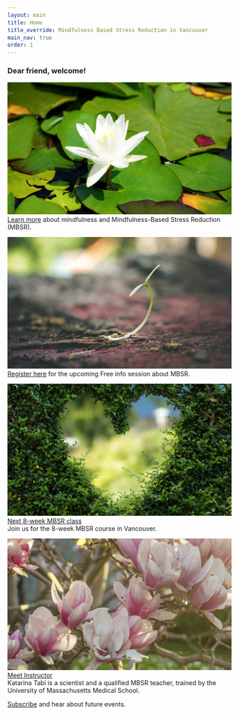 ```yaml
---
layout: main
title: Home
title_override: Mindfulness Based Stress Reduction in Vancouver
main_nav: true
order: 1
---
```


### Dear friend, welcome!

<div class="index-cols">
<div class="index-col-1">


[![Learn more](/assets/lotus1.jpg)](/mbsr/)
[Learn more](/mbsr/) about mindfulness and Mindfulness-Based Stress Reduction (MBSR).

</div>

<div class="index-col-2">


[![Register](/assets/sprout1.jpg)](/register/)
[Register here](/register/) for the upcoming Free info session about MBSR.

</div>
</div>

<div class="index-cols">
<div class="index-col-3">


[![Schedule](/assets/greenheart1.jpg)](/course-schedule/)
[Next 8-week MBSR class](/course-schedule/)<br>
Join us for the 8-week MBSR course in Vancouver.

</div>

<div class="index-col-4">


[![Instructor](/assets/spring1.jpg)](/about/)
[Meet Instructor](/about/)<br>
Katarina Tabi is a scientist and a qualified MBSR teacher, trained by the University of Massachusetts Medical School.

</div>

</div>

[Subscribe](/contact/) and hear about future events.
